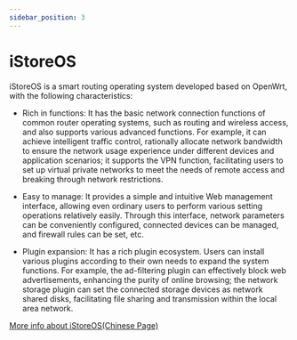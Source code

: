 ```yaml
---
sidebar_position: 3
---
```


# iStoreOS

iStoreOS is a smart routing operating system developed based on OpenWrt, with the following characteristics:

- Rich in functions: It has the basic network connection functions of common router operating systems, such as routing and wireless access, and also supports various advanced functions. For example, it can achieve intelligent traffic control, rationally allocate network bandwidth to ensure the network usage experience under different devices and application scenarios; it supports the VPN function, facilitating users to set up virtual private networks to meet the needs of remote access and breaking through network restrictions.

- Easy to manage: It provides a simple and intuitive Web management interface, allowing even ordinary users to perform various setting operations relatively easily. Through this interface, network parameters can be conveniently configured, connected devices can be managed, and firewall rules can be set, etc.

- Plugin expansion: It has a rich plugin ecosystem. Users can install various plugins according to their own needs to expand the system functions. For example, the ad-filtering plugin can effectively block web advertisements, enhancing the purity of online browsing; the network storage plugin can set the connected storage devices as network shared disks, facilitating file sharing and transmission within the local area network.

[More info about iStoreOS(Chinese Page)](https://doc.linkease.com/zh/guide/istoreos/storeos_introduce.html)
